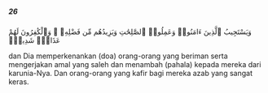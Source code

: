 ##### 26

<span class="ayah">وَيَسْتَجِيبُ ٱلَّذِينَ ءَامَنُوا۟ وَعَمِلُوا۟ ٱلصَّٰلِحَٰتِ وَيَزِيدُهُم مِّن فَضْلِهِۦ ۚ وَٱلْكَٰفِرُونَ لَهُمْ عَذَابٌۭ شَدِيدٌۭ</span>

<span class="ayah_translation">dan Dia memperkenankan (doa) orang-orang yang beriman serta mengerjakan amal yang saleh dan menambah (pahala) kepada mereka dari karunia-Nya. Dan orang-orang yang kafir bagi mereka azab yang sangat keras.</span>
